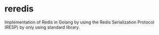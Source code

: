 # reredis

Implementation of Redis in Golang by using the Redis Serialization Protocol (RESP) by only using standard library.
